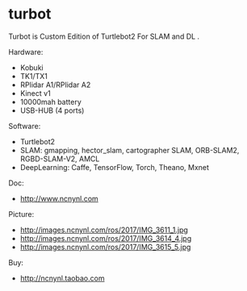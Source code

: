 # turbot
Turbot is Custom Edition of Turtlebot2 For SLAM and DL .


Hardware:

 - Kobuki 
 - TK1/TX1
 - RPlidar A1/RPlidar A2
 - Kinect v1
 - 10000mah battery 
 - USB-HUB (4 ports)

Software:

 - Turtlebot2
 - SLAM: gmapping, hector_slam, cartographer SLAM, ORB-SLAM2, RGBD-SLAM-V2, AMCL
 - DeepLearning: Caffe, TensorFlow, Torch, Theano, Mxnet
 
Doc:
 
  - http://www.ncnynl.com
 
Picture:
 
  - http://images.ncnynl.com/ros/2017/IMG_3611_1.jpg
  - http://images.ncnynl.com/ros/2017/IMG_3614_4.jpg
  - http://images.ncnynl.com/ros/2017/IMG_3615_5.jpg
  
Buy: 

 - http://ncnynl.taobao.com
 
 
